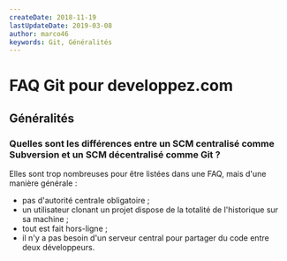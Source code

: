 ```yaml
---
createDate: 2018-11-19
lastUpdateDate: 2019-03-08
author: marco46
keywords: Git, Généralités
---
```


# FAQ Git pour developpez.com

## Généralités

### Quelles sont les différences entre un SCM centralisé comme Subversion et un SCM décentralisé comme Git ?

Elles sont trop nombreuses pour être listées dans une FAQ, mais d'une manière générale :

- pas d'autorité centrale obligatoire ;
- un utilisateur clonant un projet dispose de la totalité de l'historique sur sa machine ;
- tout est fait hors-ligne ;
- il n'y a pas besoin d'un serveur central pour partager du code entre deux développeurs.
